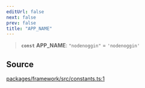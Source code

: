 ```yaml
---
editUrl: false
next: false
prev: false
title: "APP_NAME"
---
```


> **`const`** **APP\_NAME**: `"nodenoggin"` = `'nodenoggin'`

## Source

[packages/framework/src/constants.ts:1](https://github.com/nodenogg-in/alpha-p2p/blob/e67ec671029681998b21c00dacae8274d719c056/packages/framework/src/constants.ts#L1)
